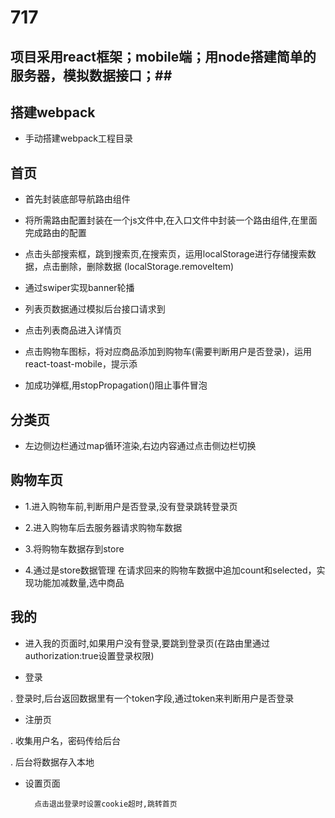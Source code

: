 # 717 # 

## 项目采用react框架；mobile端；用node搭建简单的服务器，模拟数据接口；##  

## 搭建webpack ## 

* 手动搭建webpack工程目录

## 首页 ##

* 首先封装底部导航路由组件 

* 将所需路由配置封装在一个js文件中,在入口文件中封装一个路由组件,在里面完成路由的配置

* 点击头部搜索框，跳到搜索页,在搜索页，运用localStorage进行存储搜索数据，点击删除，删除数据
(localStorage.removeItem)

* 通过swiper实现banner轮播

* 列表页数据通过模拟后台接口请求到

* 点击列表商品进入详情页

* 点击购物车图标，将对应商品添加到购物车(需要判断用户是否登录)，运用react-toast-mobile，提示添

* 加成功弹框,用stopPropagation()阻止事件冒泡



## 分类页 ## 

* 左边侧边栏通过map循环渲染,右边内容通过点击侧边栏切换


## 购物车页 ## 

* 1.进入购物车前,判断用户是否登录,没有登录跳转登录页

* 2.进入购物车后去服务器请求购物车数据

* 3.将购物车数据存到store

* 4.通过是store数据管理 在请求回来的购物车数据中追加count和selected，实现功能加减数量,选中商品
    

## 我的 ## 

* 进入我的页面时,如果用户没有登录,要跳到登录页(在路由里通过authorization:true设置登录权限) 

* 登录  

. 登录时,后台返回数据里有一个token字段,通过token来判断用户是否登录 

* 注册页 

. 收集用户名，密码传给后台 

. 后台将数据存入本地 



* 设置页面

        点击退出登录时设置cookie超时,跳转首页

